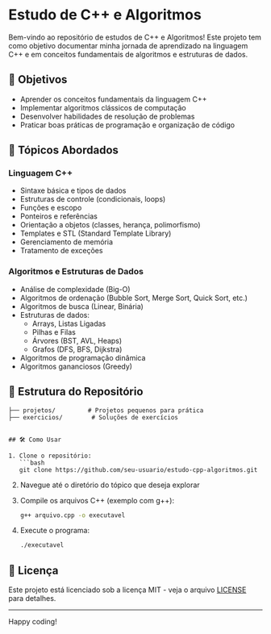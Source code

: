 # Estudo de C++ e Algoritmos

Bem-vindo ao repositório de estudos de C++ e Algoritmos! Este projeto tem como objetivo documentar minha jornada de aprendizado na linguagem C++ e em conceitos fundamentais de algoritmos e estruturas de dados.

## 📌 Objetivos

- Aprender os conceitos fundamentais da linguagem C++
- Implementar algoritmos clássicos de computação
- Desenvolver habilidades de resolução de problemas
- Praticar boas práticas de programação e organização de código

## 🚀 Tópicos Abordados

### Linguagem C++
- Sintaxe básica e tipos de dados
- Estruturas de controle (condicionais, loops)
- Funções e escopo
- Ponteiros e referências
- Orientação a objetos (classes, herança, polimorfismo)
- Templates e STL (Standard Template Library)
- Gerenciamento de memória
- Tratamento de exceções

### Algoritmos e Estruturas de Dados
- Análise de complexidade (Big-O)
- Algoritmos de ordenação (Bubble Sort, Merge Sort, Quick Sort, etc.)
- Algoritmos de busca (Linear, Binária)
- Estruturas de dados:
  - Arrays, Listas Ligadas
  - Pilhas e Filas
  - Árvores (BST, AVL, Heaps)
  - Grafos (DFS, BFS, Dijkstra)
- Algoritmos de programação dinâmica
- Algoritmos gananciosos (Greedy)

## 📂 Estrutura do Repositório

```
├── projetos/         # Projetos pequenos para prática
├── exercicios/        # Soluções de exercícios


## 🛠️ Como Usar

1. Clone o repositório:
   ```bash
   git clone https://github.com/seu-usuario/estudo-cpp-algoritmos.git
   ```

2. Navegue até o diretório do tópico que deseja explorar

3. Compile os arquivos C++ (exemplo com g++):
   ```bash
   g++ arquivo.cpp -o executavel
   ```

4. Execute o programa:
   ```bash
   ./executavel
   ```


## 📝 Licença

Este projeto está licenciado sob a licença MIT - veja o arquivo [LICENSE](LICENSE) para detalhes.

---

Happy coding!